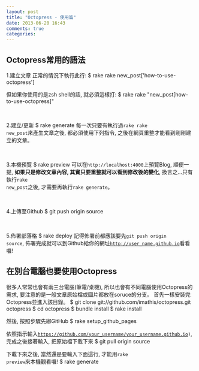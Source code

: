 ```yaml
---
layout: post
title: "Octopress - 使用篇"
date: 2013-06-20 16:43
comments: true
categories: 
---
```


## Octopress常用的語法

1.建立文章
   正常的情況下執行此行:
	$ rake rake new_post['how-to-use-octopress']

   但如果你使用的是zsh shell的話, 就必須這樣打:
	$ rake rake "new_post[how-to-use-octopress]"


<br />

2.建立/更新
	$ rake generate
   每一次只要有執行過<code>rake rake new_post</code>來產生文章之後, 都必須使用下列指令, 之後在網頁重整才能看到剛剛建立的文章。


<br />

3.本機預覽
	$ rake preview
   可以在<code>http://localhost:4000</code>上預覽Blog, 順便一提, **如果只是修改文章內容, 其實只要重整就可以看到修改後的變化**, 換言之...只有執行<code>rake new_post</code>之後, 才需要再執行<code>rake generate</code>。


<br />

4.上傳至Github
	$ git push origin source


<br />

5.佈署部落格
	$ rake deploy
   記得佈署前都應該要先<code>git push origin source</code>, 佈署完成就可以到Github給你的網址<code>http://user_name.github.io</code>看看囉!



## 在別台電腦也要使用Octopress

   很多人常常也會有兩三台電腦(筆電/桌機), 所以也會有不同電腦使用Octopress的需求, 要注意的是一般文章原始檔或圖片都放在soruce的分支。
   首先一樣安裝完Octopress並進入該目錄。
	$ git clone git://github.com/imathis/octopress.git octopress 
	$ cd octopress
	$ bundle install
	$ rake install

   然後, 按照步驟先綁GitHub
	$ rake setup_github_pages

   依照指示輸入<code>https://github.com/your_username/your_username.github.io)</code>, 完成之後接著輸入, 把原始檔下載下來
	$ git pull origin source

   下載下來之後, 當然還是要輸入下面這行, 才能用<code>rake preview</code>來本機觀看囉!
	$ rake generate